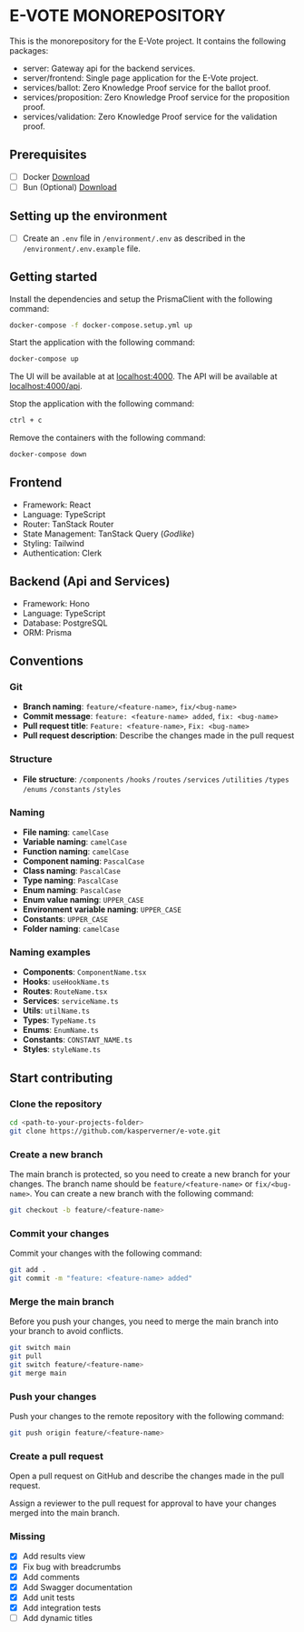# E-VOTE MONOREPOSITORY

This is the monorepository for the E-Vote project. It contains the following packages:

- server: Gateway api for the backend services.
- server/frontend: Single page application for the E-Vote project.
- services/ballot: Zero Knowledge Proof service for the ballot proof.
- services/proposition: Zero Knowledge Proof service for the proposition proof.
- services/validation: Zero Knowledge Proof service for the validation proof.

## Prerequisites

- [ ] Docker [Download](https://www.docker.com/products/docker-desktop)
- [ ] Bun (Optional) [Download](https://bun.sh)

## Setting up the environment

- [ ] Create an `.env` file in `/environment/.env` as described in the `/environment/.env.example` file.

## Getting started

Install the dependencies and setup the PrismaClient with the following command:

```bash
docker-compose -f docker-compose.setup.yml up
```

Start the application with the following command:

```bash
docker-compose up
```

The UI will be available at at [localhost:4000](http://localhost:4000).
The API will be available at [localhost:4000/api](http://localhost:4000/api).

Stop the application with the following command:

```bash
ctrl + c
```

Remove the containers with the following command:

```bash
docker-compose down
```

## Frontend

- Framework: React
- Language: TypeScript
- Router: TanStack Router
- State Management: TanStack Query (_Godlike_)
- Styling: Tailwind
- Authentication: Clerk

## Backend (Api and Services)

- Framework: Hono
- Language: TypeScript
- Database: PostgreSQL
- ORM: Prisma

## Conventions

### Git

- **Branch naming**: `feature/<feature-name>`, `fix/<bug-name>`
- **Commit message**: `feature: <feature-name> added`, `fix: <bug-name>`
- **Pull request title**: `Feature: <feature-name>`, `Fix: <bug-name>`
- **Pull request description**: Describe the changes made in the pull request

### Structure

- **File structure**:
  `/components`
  `/hooks`
  `/routes`
  `/services`
  `/utilities`
  `/types`
  `/enums`
  `/constants`
  `/styles`

### Naming

- **File naming**: `camelCase`
- **Variable naming**: `camelCase`
- **Function naming**: `camelCase`
- **Component naming**: `PascalCase`
- **Class naming**: `PascalCase`
- **Type naming**: `PascalCase`
- **Enum naming**: `PascalCase`
- **Enum value naming**: `UPPER_CASE`
- **Environment variable naming**: `UPPER_CASE`
- **Constants**: `UPPER_CASE`
- **Folder naming**: `camelCase`

### Naming examples

- **Components**: `ComponentName.tsx`
- **Hooks**: `useHookName.ts`
- **Routes**: `RouteName.tsx`
- **Services**: `serviceName.ts`
- **Utils**: `utilName.ts`
- **Types**: `TypeName.ts`
- **Enums**: `EnumName.ts`
- **Constants**: `CONSTANT_NAME.ts`
- **Styles**: `styleName.ts`

## Start contributing

### Clone the repository

```bash
cd <path-to-your-projects-folder>
git clone https://github.com/kasperverner/e-vote.git
```

### Create a new branch

The main branch is protected, so you need to create a new branch for your changes. The branch name should be `feature/<feature-name>` or `fix/<bug-name>`. You can create a new branch with the following command:

```bash
git checkout -b feature/<feature-name>
```

### Commit your changes

Commit your changes with the following command:

```bash
git add .
git commit -m "feature: <feature-name> added"
```

### Merge the main branch

Before you push your changes, you need to merge the main branch into your branch to avoid conflicts.

```bash
git switch main
git pull
git switch feature/<feature-name>
git merge main
```

### Push your changes

Push your changes to the remote repository with the following command:

```bash
git push origin feature/<feature-name>
```

### Create a pull request

Open a pull request on GitHub and describe the changes made in the pull request.

Assign a reviewer to the pull request for approval to have your changes merged into the main branch.

### Missing

- [x] Add results view
- [x] Fix bug with breadcrumbs
- [x] Add comments
- [x] Add Swagger documentation
- [x] Add unit tests
- [x] Add integration tests
- [ ] Add dynamic titles
